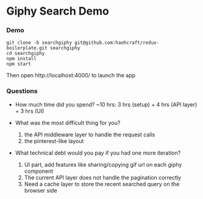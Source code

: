# Giphy Search Demo

### Demo
```
git clone -b searchgiphy git@github.com:haohcraft/redux-boilerplate.git searchgiphy
cd searchgiphy
npm install
npm start
```

Then open http://localhost:4000/ to launch the app

### Questions
- How much time did you spend?
    ~10 hrs: 3 hrs (setup) + 4 hrs (API layer) + 3 hrs (UI)


- What was the most difficult thing for you?
    1. the API middleware layer to handle the request calls
    2. the pinterest-like layout
    


- What technical debt would you pay if you had one more iteration?
    1. UI part, add features like sharing/copying gif url on each giphy component
    2. The current API layer does not handle the pagination correctly
    3. Need a cache layer to store the recent searched query on the browser side
